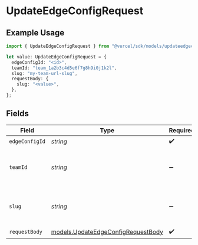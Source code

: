 # UpdateEdgeConfigRequest

## Example Usage

```typescript
import { UpdateEdgeConfigRequest } from "@vercel/sdk/models/updateedgeconfigop.js";

let value: UpdateEdgeConfigRequest = {
  edgeConfigId: "<id>",
  teamId: "team_1a2b3c4d5e6f7g8h9i0j1k2l",
  slug: "my-team-url-slug",
  requestBody: {
    slug: "<value>",
  },
};
```

## Fields

| Field                                                                          | Type                                                                           | Required                                                                       | Description                                                                    | Example                                                                        |
| ------------------------------------------------------------------------------ | ------------------------------------------------------------------------------ | ------------------------------------------------------------------------------ | ------------------------------------------------------------------------------ | ------------------------------------------------------------------------------ |
| `edgeConfigId`                                                                 | *string*                                                                       | :heavy_check_mark:                                                             | N/A                                                                            |                                                                                |
| `teamId`                                                                       | *string*                                                                       | :heavy_minus_sign:                                                             | The Team identifier to perform the request on behalf of.                       | team_1a2b3c4d5e6f7g8h9i0j1k2l                                                  |
| `slug`                                                                         | *string*                                                                       | :heavy_minus_sign:                                                             | The Team slug to perform the request on behalf of.                             | my-team-url-slug                                                               |
| `requestBody`                                                                  | [models.UpdateEdgeConfigRequestBody](../models/updateedgeconfigrequestbody.md) | :heavy_check_mark:                                                             | N/A                                                                            |                                                                                |
